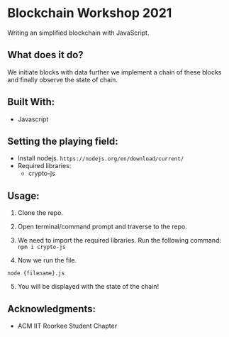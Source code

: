 # Blockchain Workshop 2021

Writing an simplified blockchain with JavaScript. 

## What does it do?
We initiate blocks with data further we implement a chain of these blocks and finally observe the state of chain. 

## Built With:
* Javascript

## Setting the playing field:
* Install nodejs.
 `https://nodejs.org/en/download/current/`
* Required libraries:
    * crypto-js

## Usage:
1. Clone the repo.
2. Open terminal/command prompt and traverse to the repo.
3. We need to import the required libraries. Run the following command:
    `npm i crypto-js`

4. Now we run the file.
```
node {filename}.js
```
5. You will be displayed with the state of the chain!



## Acknowledgments:
* ACM IIT Roorkee Student Chapter